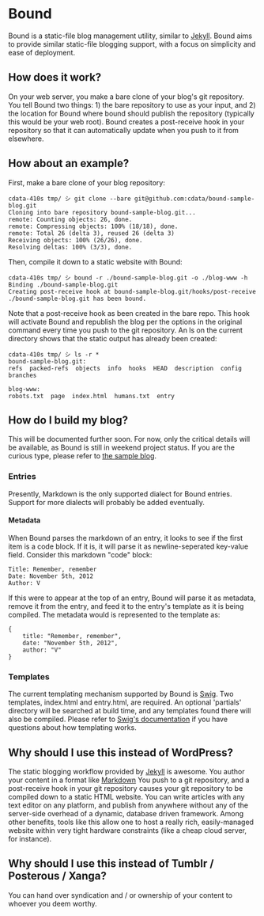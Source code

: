 # Bound

Bound is a static-file blog management utility, similar to [Jekyll][1]. Bound aims to provide similar static-file blogging support, with a focus on simplicity and ease of deployment.

## How does it work?

On your web server, you make a bare clone of your blog's git repository. You tell Bound two things: 1) the bare repository to use as your input, and 2) the location for Bound where bound should publish the repository (typically this would be your web root). Bound creates a post-receive hook in your repository so that it can automatically update when you push to it from elsewhere.

## How about an example?

First, make a bare clone of your blog repository:

    cdata-410s tmp/ シ git clone --bare git@github.com:cdata/bound-sample-blog.git
    Cloning into bare repository bound-sample-blog.git...
    remote: Counting objects: 26, done.
    remote: Compressing objects: 100% (18/18), done.
    remote: Total 26 (delta 3), reused 26 (delta 3)
    Receiving objects: 100% (26/26), done.
    Resolving deltas: 100% (3/3), done.

Then, compile it down to a static website with Bound:

    cdata-410s tmp/ シ bound -r ./bound-sample-blog.git -o ./blog-www -h
    Binding ./bound-sample-blog.git
    Creating post-receive hook at bound-sample-blog.git/hooks/post-receive
    ./bound-sample-blog.git has been bound.

Note that a post-receive hook as been created in the bare repo. This hook will activate Bound and republish the blog per the options in the original command every time you push to the git repository. An ls on the current directory shows that the static output has already been created:

    cdata-410s tmp/ シ ls -r *
    bound-sample-blog.git:
    refs  packed-refs  objects  info  hooks  HEAD  description  config  branches

    blog-www:
    robots.txt  page  index.html  humans.txt  entry

## How do I build my blog?

This will be documented further soon. For now, only the critical details will be available, as Bound is still in weekend project status. If you are the curious type, please refer to [the sample blog][3].

### Entries

Presently, Markdown is the only supported dialect for Bound entries. Support for more dialects will probably be added eventually.

#### Metadata

When Bound parses the markdown of an entry, it looks to see if the first item is a code block. If it is, it will parse it as newline-seperated key-value field. Consider this markdown "code" block:

    Title: Remember, remember
    Date: November 5th, 2012
    Author: V

If this were to appear at the top of an entry, Bound will parse it as metadata, remove it from the entry, and feed it to the entry's template as it is being compiled. The metadata would is represented to the template as:

    {
        title: "Remember, remember",
        date: "November 5th, 2012",
        author: "V"
    }

### Templates

The current templating mechanism supported by Bound is [Swig][4]. Two templates, index.html and entry.html, are required. An optional 'partials' directory will be searched at build time, and any templates found there will also be compiled. Please refer to [Swig's documentation][4] if you have questions about how templating works.

## Why should I use this instead of WordPress?

The static blogging workflow provided by [Jekyll][1] is awesome. You author your content in a format like [Markdown][2] You push to a git repository, and a post-receive hook in your git repository causes your git repository to be compiled down to a static HTML website. You can write articles with any text editor on any platform, and publish from anywhere without any of the server-side overhead of a dynamic, database driven framework. Among other benefits, tools like this allow one to host a really rich, easily-managed website within very tight hardware constraints (like a cheap cloud server, for instance).

## Why should I use this instead of Tumblr / Posterous / Xanga?

You can hand over syndication and / or ownership of your content to whoever you deem worthy.

[1]: http://tom.preston-werner.com/jekyll/
[2]: http://daringfireball.net/projects/markdown/
[3]: http://github.com/cdata/bound-sample-blog/
[4]: http://paularmstrong.github.com/swig/
